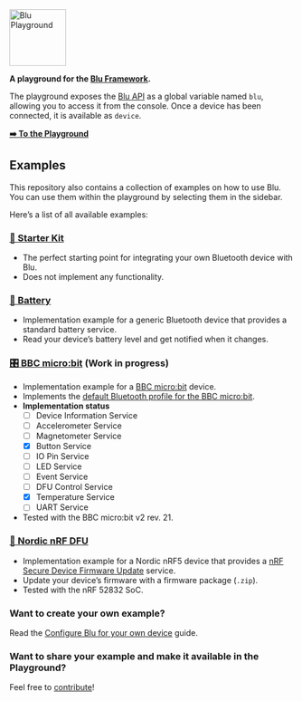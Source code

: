 <img src="https://max-herrmann.com/deploy/blu/blu-playground_logo.png?0" height="100" alt="Blu Playground">

**A playground for the [Blu Framework](https://github.com/maxherrmann/blu).**

The playground exposes the [Blu API](https://github.com/maxherrmann/blu/wiki#blu-api-reference) as a global variable named `blu`, allowing you to access it from the console. Once a device has been connected, it is available as `device`.

[**➡️ To the Playground**](https://playground.blu.js.org/)

## Examples

This repository also contains a collection of examples on how to use Blu. You can use them within the playground by selecting them in the sidebar.

Here’s a list of all available examples:

### [🧱 Starter Kit](https://github.com/maxherrmann/blu-playground/tree/main/examples/starter-kit)
- The perfect starting point for integrating your own Bluetooth device with Blu.
- Does not implement any functionality.

### [🔋 Battery](https://github.com/maxherrmann/blu-playground/tree/main/examples/battery)
<!--- [**Documentation**](https://github.com/maxherrmann/blu-playground/wiki/Examples/Battery)-->
- Implementation example for a generic Bluetooth device that provides a standard battery service.
- Read your device’s battery level and get notified when it changes.

### [🎛️ BBC micro:bit](https://github.com/maxherrmann/blu-playground/tree/main/examples/microbit) (Work in progress)
<!--- [**Documentation**](https://github.com/maxherrmann/blu-playground/wiki/Examples/BBC-micro-bit)-->
- Implementation example for a [BBC micro:bit](https://www.microbit.org/) device.
- Implements the [default Bluetooth profile for the BBC micro:bit](https://lancaster-university.github.io/microbit-docs/resources/bluetooth/bluetooth_profile.html).
- **Implementation status**
  - [ ] Device Information Service
  - [ ] Accelerometer Service
  - [ ] Magnetometer Service
  - [x] Button Service
  - [ ] IO Pin Service
  - [ ] LED Service
  - [ ] Event Service
  - [ ] DFU Control Service
  - [x] Temperature Service
  - [ ] UART Service
- Tested with the BBC micro:bit v2 rev. 21.

### [🔄 Nordic nRF DFU](https://github.com/maxherrmann/blu-playground/tree/main/examples/nrf-dfu)
<!--- [**Documentation**](https://github.com/maxherrmann/blu-playground/wiki/Examples/Nordic-nRF-DFU)-->
- Implementation example for a Nordic nRF5 device that provides a [nRF Secure Device Firmware Update](https://infocenter.nordicsemi.com/index.jsp?topic=%2Fcom.nordic.infocenter.sdk5.v12.0.0%2Flib_dfu_transport_ble.html) service.
- Update your device’s firmware with a firmware package (`.zip`).
- Tested with the nRF 52832 SoC.

### Want to create your own example?
Read the [Configure Blu for your own device](https://github.com/maxherrmann/blu/wiki/Configuring-Blu-for-your-own-device) guide.

### Want to share your example and make it available in the Playground?
Feel free to [contribute](https://github.com/maxherrmann/blu-playground/compare)!